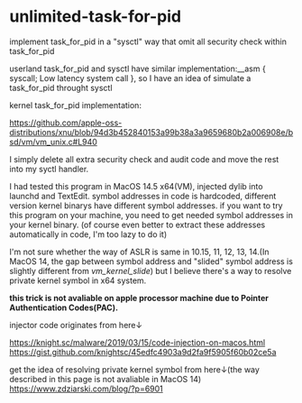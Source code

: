 # unlimited-task-for-pid
implement task_for_pid in a "sysctl" way that omit all security check within task_for_pid

userland task_for_pid and sysctl have similar implementation:__asm { syscall; Low latency system call }, 
so I have an idea of simulate a task_for_pid throught sysctl

kernel task_for_pid implementation:

https://github.com/apple-oss-distributions/xnu/blob/94d3b452840153a99b38a3a9659680b2a006908e/bsd/vm/vm_unix.c#L940

I simply delete all extra security check and audit code and move the rest into my syctl handler.


I had tested this program in MacOS 14.5 x64(VM), injected dylib into launchd and TextEdit.
symbol addresses in code is hardcoded, different version kernel binarys have different symbol addresses.
if you want to try this program on your machine, you need to get needed symbol addresses in your kernel binary.
(of course even better to extract these addresses automatically in code, I'm too lazy to do it)

I'm not sure whether the way of ASLR is same in 10.15, 11, 12, 13, 14.(In MacOS 14, the gap between symbol address and "slided" symbol address is slightly different from _vm_kernel_slide_)
but I believe there's a way to resolve private kernel symbol in x64 system.


**this trick is not avaliable on apple processor machine due to Pointer Authentication Codes(PAC).**


injector code originates from here↓

https://knight.sc/malware/2019/03/15/code-injection-on-macos.html
https://gist.github.com/knightsc/45edfc4903a9d2fa9f5905f60b02ce5a

get the idea of resolving private kernel symbol from here↓(the way described in this page is not avaliable in MacOS 14)
https://www.zdziarski.com/blog/?p=6901
